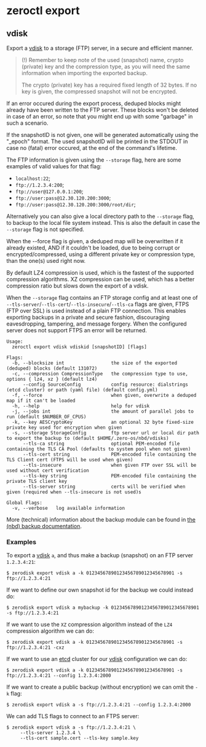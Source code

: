 # zeroctl export

## vdisk

Export a [vdisk][vdisk] to a storage (FTP) server,
in a secure and efficient manner.

> (!) Remember to keep note of the used (snapshot) name,
crypto (private) key and the compression type,
as you will need the same information when importing the exported backup.
>
> The crypto (private) key has a required fixed length of 32 bytes.
If no key is given, the compressed snapshot will not be encrypted.

If an error occured during the export process,
deduped blocks might already have been written to the FTP server.
These blocks won't be deleted in case of an error,
so note that you might end up with some "garbage" in such a scenario.

If the snapshotID is not given,
one will be generated automatically using the "<vdiskID>_epoch" format.
The used snapshotID will be printed in the STDOUT in case
no (fatal) error occured, at the end of the command's lifetime.

The FTP information is given using the `--storage` flag,
here are some examples of valid values for that flag:
+ `localhost:22`;
+ `ftp://1.2.3.4:200`;
+ `ftp://user@127.0.0.1:200`;
+ `ftp://user:pass@12.30.120.200:3000`;
+ `ftp://user:pass@12.30.120.200:3000/root/dir`;

Alternatively you can also give a local directory path to the `--storage` flag,
to backup to the local file system instead.
This is also the default in case the `--storage` flag is not specified.

When the --force flag is given,
a deduped map will be overwritten if it already existed,
AND if it couldn't be loaded, due to being corrupt or encrypted/compressed,
using a different private key or compression type, than the one(s) used right now.

By default LZ4 compression is used, which is the fastest of the supported compression algorithms.
XZ compression can be used, which has a better compression ratio but slows down the export of a vdisk.

When the `--storage` flag contains an FTP storage config and at least one of 
`--tls-server`/`--tls-cert`/`--tls-insecure`/`--tls-ca` flags are given,
FTPS (FTP over SSL) is used instead of a plain FTP connection.
This enables exporting backups in a private and secure fashion,
discouraging eavesdropping, tampering, and message forgery.
When the configured server does not support FTPS an error will be returned.

```
Usage:
  zeroctl export vdisk vdiskid [snapshotID] [flags]

Flags:
  -b, --blocksize int                 the size of the exported (deduped) blocks (default 131072)
  -c, --compression CompressionType   the compression type to use, options { lz4, xz } (default lz4)
      --config SourceConfig           config resource: dialstrings (etcd cluster) or path (yaml file) (default config.yml)
  -f, --force                         when given, overwrite a deduped map if it can't be loaded
  -h, --help                          help for vdisk
  -j, --jobs int                      the amount of parallel jobs to run (default $NUMBER_OF_CPUS)
  -k, --key AESCryptoKey              an optional 32 byte fixed-size private key used for encryption when given
  -s, --storage StorageConfig         ftp server url or local dir path to export the backup to (default $HOME/.zero-os/nbd/vdisks)
      --tls-ca string                 optional PEM-encoded file containing the TLS CA Pool (defaults to system pool when not given)
      --tls-cert string               PEM-encoded file containing the TLS Client cert (FTPS will be used when given)
      --tls-insecure                  when given FTP over SSL will be used without cert verification
      --tls-key string                PEM-encoded file containing the private TLS client key
      --tls-server string             certs will be verified when given (required when --tls-insecure is not used)s

Global Flags:
  -v, --verbose   log available information
```

More (technical) information about the backup module can be found in [the (nbd) backup documentation](/docs/nbd/backup.md).

### Examples

To export a [vdisk][vdisk] `a`, and thus make a backup (snapshot) on an FTP server `1.2.3.4:21`:

```
$ zerodisk export vdisk a -k 01234567890123456789012345678901 -s ftp://1.2.3.4:21
```

If we want to define our own snapshot id for the backup we could instead do:

```
$ zerodisk export vdisk a mybackup -k 01234567890123456789012345678901 -s ftp://1.2.3.4:21
```

If we want to use the `XZ` compression algorithm instead of the `LZ4` compression algorithm we can do:

```
$ zerodisk export vdisk a -k 01234567890123456789012345678901 -s ftp://1.2.3.4:21 -cxz
```

If we want to use an [etcd][etcd] cluster for our [vdisk][vdisk] configuration we can do:

```
$ zerodisk export vdisk a -k 01234567890123456789012345678901 -s ftp://1.2.3.4:21 --config 1.2.3.4:2000
```

If we want to create a public backup (without encryption) we can omit the `-k` flag:

```
$ zerodisk export vdisk a -s ftp://1.2.3.4:21 --config 1.2.3.4:2000
```

We can add TLS flags to connect to an FTPS server:

```
$ zerodisk export vdisk a -s ftp://1.2.3.4:21 \
     --tls-server 1.2.3.4 \
     --tls-cert sample.cert --tls-key sample.key 
```

[vdisk]: /docs/glossary.md#vdisk
[etcd]: /docs/glossary.md#etcd
